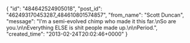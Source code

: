  {
   "id": "484642524905018",
   "post_id": "462493170453287_484610801574857",
   "from_name": "Scott Duncan",
   "message": "I'm a semi-evolved chimp who made it this far.\nSo are you.\n\nEverything ELSE is shit people made up.\n\nPeriod.",
   "created_time": "2013-02-24T20:02:46+0000"
 }
